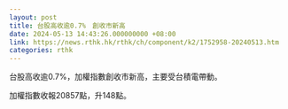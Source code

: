 ```yaml
---
layout: post
title: 台股高收逾0.7%　創收市新高
date: 2024-05-13 14:43:26.000000000 +08:00
link: https://news.rthk.hk/rthk/ch/component/k2/1752958-20240513.htm
categories: rthk
---
```


台股高收逾0.7%，加權指數創收市新高，主要受台積電帶動。

加權指數收報20857點，升148點。
